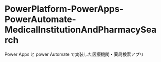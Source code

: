 # PowerPlatform-PowerApps-PowerAutomate-MedicalInstitutionAndPharmacySearch
 Power Apps と power Automate で実装した医療機関・薬局検索アプリ
